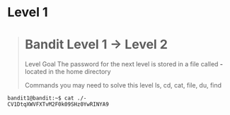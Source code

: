 # Level 1
> # Bandit Level 1 → Level 2
> Level Goal
> The password for the next level is stored in a file called **-** located in the home directory
>
> Commands you may need to solve this level
> ls, cd, cat, file, du, find

```Console
bandit1@bandit:~$ cat ./-
CV1DtqXWVFXTvM2F0k09SHz0YwRINYA9
```
